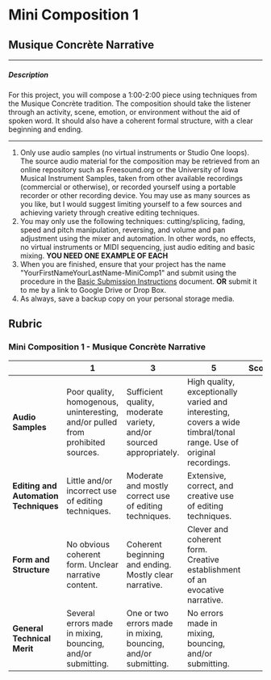 # Mini Composition 1
## Musique Concrète Narrative

---

##### Description
  For this project, you will compose a 1:00-2:00 piece using techniques from the Musique Concrète tradition. The composition should take the listener through an activity, scene, emotion, or environment without the aid of spoken word. It should also have a coherent formal structure, with a clear beginning and ending.

---

1. Only use audio samples (no virtual instruments or Studio One loops). The source audio material for the composition may be retrieved from an online repository such as Freesound.org or the University of Iowa Musical Instrument Samples, taken from other available recordings (commercial or otherwise), or recorded yourself using a portable recorder or other recording device. You may use as many sources as you like, but I would suggest limiting yourself to a few sources and achieving variety through creative editing techniques.
2. You may only use the following techniques: cutting/splicing, fading, speed and pitch manipulation, reversing, and volume and pan adjustment using the mixer and automation. In other words, no effects, no virtual instruments or MIDI sequencing, just audio editing and basic mixing. **YOU NEED ONE EXAMPLE OF EACH**
4. When you are finished, ensure that your project has the name "YourFirstNameYourLastName-MiniComp1" and submit using the procedure in the [Basic Submission Instructions](../DAW-instructions/basic-submission-instructions.md#submitting-a-song) document. **OR** submit it to me by a link to Google Drive or Drop Box.
5. As always, save a backup copy on your personal storage media.

## Rubric
### Mini Composition 1 - Musique Concrète Narrative

| | **1** | **3** | **5** | **Score**
| --- | --- | --- | --- | ---
| **Audio Samples** | Poor quality, homogenous, uninteresting, and/or pulled from prohibited sources. | Sufficient quality, moderate variety, and/or sourced appropriately. | High quality, exceptionally varied and interesting, covers a wide timbral/tonal range. Use of original recordings. | |
| **Editing and Automation Techniques** | Little and/or incorrect use of editing techniques. | Moderate and mostly correct use of editing techniques. | Extensive, correct, and creative use of editing techniques. | |
| **Form and Structure** | No obvious coherent form. Unclear narrative content. | Coherent beginning and ending. Mostly clear narrative. | Clever and coherent form. Creative establishment of an evocative narrative. | |
| **General Technical Merit** | Several errors made in mixing, bouncing, and/or submitting. | One or two errors made in mixing, bouncing, and/or submitting. | No errors made in mixing, bouncing, and/or submitting. | | |
